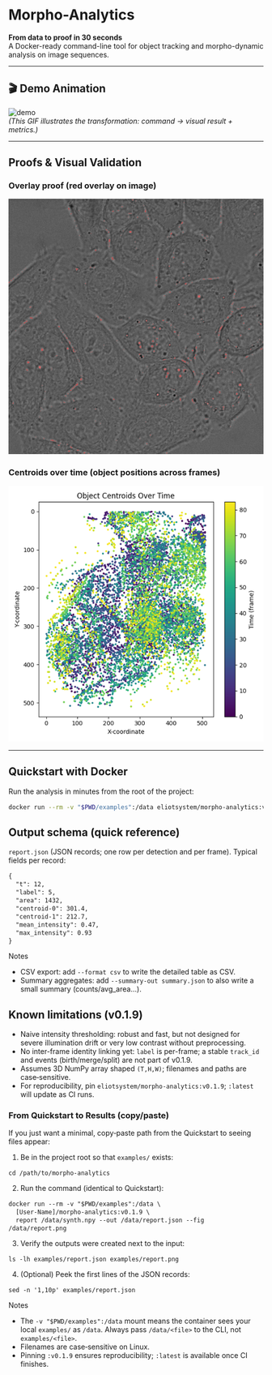 # Morpho-Analytics

**From data to proof in 30 seconds**  
A Docker-ready command-line tool for object tracking and morpho-dynamic analysis on image sequences.

---

## 🎬 Demo Animation

![demo](docs/media/demo-hela.gif)  
*(This GIF illustrates the transformation: command → visual result + metrics.)*

---

## Proofs & Visual Validation

### Overlay proof (red overlay on image)  
![overlay proof](docs/media/overlay_hela.png)

### Centroids over time (object positions across frames)  
![centroids over time](docs/media/centroids_hela.png)

---

## Quickstart with Docker

Run the analysis in minutes from the root of the project:

```bash
docker run --rm -v "$PWD/examples":/data eliotsystem/morpho-analytics:v0.1.9 report /data/synth.npy --out /data/report.json --fig /data/report.png
```

## Output schema (quick reference)

`report.json` (JSON records; one row per detection and per frame). Typical fields per record:

```
{
  "t": 12,
  "label": 5,
  "area": 1432,
  "centroid-0": 301.4,
  "centroid-1": 212.7,
  "mean_intensity": 0.47,
  "max_intensity": 0.93
}
```

Notes
- CSV export: add `--format csv` to write the detailed table as CSV.
- Summary aggregates: add `--summary-out summary.json` to also write a small summary (counts/avg_area...).

## Known limitations (v0.1.9)

- Naive intensity thresholding: robust and fast, but not designed for severe illumination drift or very low contrast without preprocessing.
- No inter-frame identity linking yet: `label` is per-frame; a stable `track_id` and events (birth/merge/split) are not part of v0.1.9.
- Assumes 3D NumPy array shaped `(T,H,W)`; filenames and paths are case‑sensitive.
- For reproducibility, pin `eliotsystem/morpho-analytics:v0.1.9`; `:latest` will update as CI runs.

### From Quickstart to Results (copy/paste)

If you just want a minimal, copy‑paste path from the Quickstart to seeing files appear:

1) Be in the project root so that `examples/` exists:

```
cd /path/to/morpho-analytics
```

2) Run the command (identical to Quickstart):

```
docker run --rm -v "$PWD/examples":/data \
  [User-Name]/morpho-analytics:v0.1.9 \
  report /data/synth.npy --out /data/report.json --fig /data/report.png
```

3) Verify the outputs were created next to the input:

```
ls -lh examples/report.json examples/report.png
```

4) (Optional) Peek the first lines of the JSON records:

```
sed -n '1,10p' examples/report.json
```

Notes
- The `-v "$PWD/examples":/data` mount means the container sees your local `examples/` as `/data`. Always pass `/data/<file>` to the CLI, not `examples/<file>`.
- Filenames are case‑sensitive on Linux.
- Pinning `:v0.1.9` ensures reproducibility; `:latest` is available once CI finishes.
